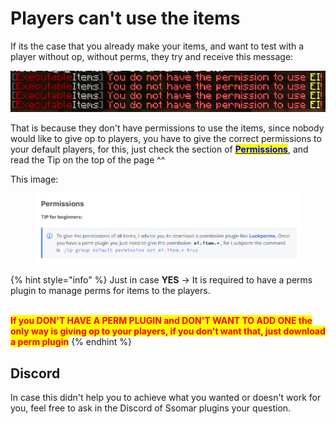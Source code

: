 # Players can't use the items

If its the case that you already make your items, and want to test with a player without op, without perms, they try and receive this message:

![](<../../../.gitbook/assets/image (109).png>)

That is because they don't have permissions to use the items, since nobody would like to give op to players, you have to give the correct permissions to your default players, for this, just check the section of [<mark style="color:blue;">**Permissions**</mark>](../../commands-and-permissions.md), and read the Tip on the top of the page ^^

This image:

<figure><img src="../../../.gitbook/assets/image (321).png" alt=""><figcaption></figcaption></figure>

{% hint style="info" %}
Just in case **YES** -> It is required to have a perms plugin to manage perms for items to the players.

\
<mark style="color:red;">**If you DON'T HAVE A PERM PLUGIN and DON'T WANT TO ADD ONE the only way is giving op to your players, if you don't want that, just download a perm plugin**</mark>
{% endhint %}

## Discord

In case this didn't help you to achieve what you wanted or doesn't work for you, feel free to ask in the Discord of Ssomar plugins your question.
